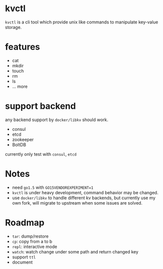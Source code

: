 # kvctl

`kvctl` is a cli tool which provide unix like commands to manipulate key-value storage.

# features
- cat
- mkdir
- touch
- rm
- ls
- ... more

# support backend
any backend support by `docker/libkv` should work.
- consul
- etcd
- zookeeper
- BoltDB

currently only test with `consul`, `etcd`

# Notes
- need `go1.5` with `GO15VENDOREXPERIMENT=1`
- `kvctl` is under heavy development, command behavior may be changed.
- use `docker/libkv` to handle different kv backends, but currently use my own fork,
  will migrate to upstream when some issues are solved.

# Roadmap
- `tar`: dump/restore
- `cp`: copy from a to b
- `repl`: interactive mode
- `watch`: watch change under some path and return changed key
- support `ttl`
- document
